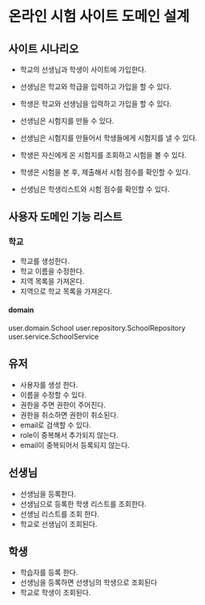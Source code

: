 # 온라인 시험 사이트 도메인 설계

## 사이트 시나리오

- 학교의 선생님과 학생이 사이트에 가입한다.
- 선생님은 학교와 학급을 입력하고 가입을 할 수 있다.
- 학생은 학교와 선생님을 입력하고 가입을 할 수 있다.

- 선생님은 시험지를 만들 수 있다.
- 선생님은 시험지를 만들어서 학생들에게 시험지를 낼 수 있다.

- 학생은 자신에게 온 시험지를 조회하고 시험을 볼 수 있다.
- 학생은 시험을 본 후, 제출해서 시험 점수를 확인할 수 있다.
- 선생님은 학생리스트와 시험 점수를 확인할 수 있다.

## 사용자 도메인 기능 리스트

### 학교

- 학교를 생성한다.
- 학교 이름을 수정한다.
- 지역 목록을 가져온다.
- 지역으로 학교 목록을 가져온다.

#### domain

user.domain.School
user.repository.SchoolRepository
user.service.SchoolService

## 유저

- 사용자를 생성 한다.
- 이름을 수정할 수 있다.
- 권한을 주면 권한이 주어진다.
- 권한을 취소하면 권한이 취소된다.
- email로 검색할 수 있다.
- role이 중복해서 추가되지 않는다.
- email이 중복되어서 등록되지 않는다.

## 선생님

- 선생님을 등록한다.
- 선생님으로 등록한 학생 리스트를 조회한다.
- 선생님 리스트를 조회 한다.
- 학교로 선생님이 조회된다.

## 학생

- 학습자를 등록 한다.
- 선생님을 등록하면 선생님의 학생으로 조회된다
- 학교로 학생이 조회된다.